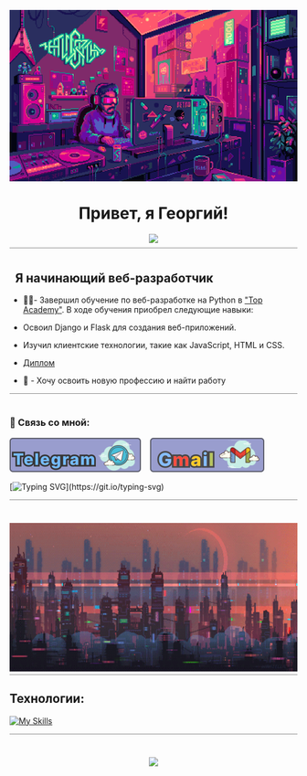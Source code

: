 <br clear="both">


<div align="center" style="margin-top: 40px;">
  <img src="assets/images/developergif.gif" width="700" height="300" style="display: block; margin: 0 auto;">
</div>


<h1 align="center">Привет, я Георгий!</h1>

<div align="center">
  <img src="https://komarev.com/ghpvc/?username=MRGeorgioDev8&color=blueviolet" />
</div>

<hr style="width: 100%; margin: 0; margin-top: 5px; margin-bottom: 40px; opacity: 0.5;">

##  &nbsp; Я начинающий веб-разработчик

-  👨‍🎓- Завершил обучение по веб-разработке на Python в ["Top Academy"](https://msk.top-academy.ru). В ходе обучения приобрел следующие навыки:

- Освоил Django и Flask для создания веб-приложений.
- Изучил клиентские технологии, такие как JavaScript, HTML и CSS.

- [Диплом](assets/pdf/диплом.pdf)


- 💼 - Хочу освоить новую профессию и найти работу 

<hr style="width: 100%; margin: 0; margin-top: 5px; margin-bottom: 40px; opacity: 0.5;">


### 💬 Связь со мной:

[![Telegram](assets/images/telegram777.svg)](https://t.me/mrgiorgio8)&nbsp;&nbsp;&nbsp;
[![Gmail](assets/images/gmail777.svg)](mailto:gerorge.oblivantsev8@gmail.com)

[![Typing SVG](https://readme-typing-svg.herokuapp.com?color=%A9A5B7&lines=*******************)](https://git.io/typing-svg)

<hr style="width: 100%; margin: 0; margin-top: 5px; margin-bottom: 20px; opacity: 0.5;">

<div align="center" style="margin-top: 40px;">
  <img src="assets/images/citygif.gif" width="600" height="260" style="display: block; margin: 0 auto;">
</div>

<hr style="width: 100%; margin: 0; margin-top: 5px; margin-bottom: 20px; opacity: 0.5;">

## Технологии:
[![My Skills](https://skillicons.dev/icons?i=js,python,html,css,django,flask)](https://skillicons.dev)

<hr style="width: 100%; margin: 0; margin-top: 5px; margin-bottom: 40px; opacity: 0.5;">

<div align="center">
  <a href="https://git.io/streak-stats">
    <img src="https://github-readme-streak-stats.herokuapp.com/?user=MRGeorgioDev8&theme=dark" />
  </a>
</div>